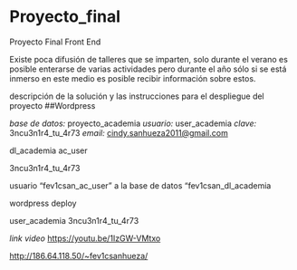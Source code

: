 # Proyecto_final
Proyecto Final Front End

Existe poca difusión de talleres que se imparten, solo durante el verano es posible enterarse de varias actividades pero durante el año sólo si se está inmerso en este medio es posible recibir información sobre estos.


descripción de la solución y las instrucciones para el despliegue del proyecto
##Wordpress

*base de datos:* proyecto_academia
*usuario:* user_academia
*clave:* 3ncu3n1r4_tu_4r73
*email:* cindy.sanhueza2011@gmail.com

dl_academia
ac_user

3ncu3n1r4_tu_4r73


usuario “fev1csan_ac_user” a la base de datos “fev1csan_dl_academia


wordpress deploy

user_academia
3ncu3n1r4_tu_4r73

*link video* https://youtu.be/1IzGW-VMtxo

http://186.64.118.50/~fev1csanhueza/
